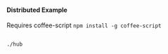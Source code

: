 #### Distributed Example

Requires coffee-script `npm install -g coffee-script`

```bash

./hub


```
